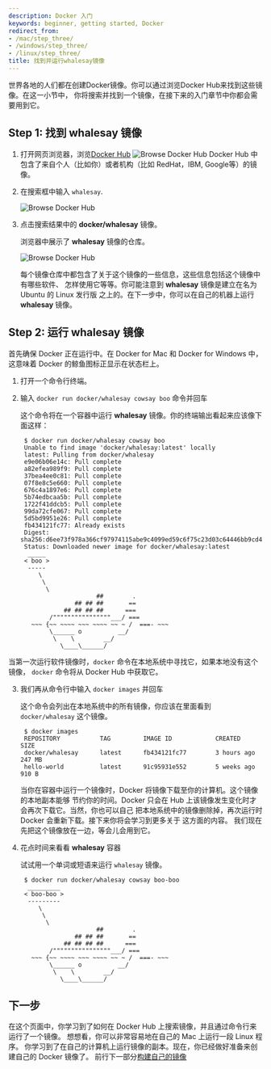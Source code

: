 ```yaml
---
description: Docker 入门
keywords: beginner, getting started, Docker
redirect_from:
- /mac/step_three/
- /windows/step_three/
- /linux/step_three/
title: 找到并运行whalesay镜像
---
```


世界各地的人们都在创建Docker镜像。你可以通过浏览Docker Hub来找到这些镜像。在这一小节中，
你将搜索并找到一个镜像，在接下来的入门章节中你都会需要用到它。

## Step 1: 找到 whalesay 镜像

1. 打开网页浏览器，浏览[Docker Hub](https://hub.docker.com/?utm_source=getting_started_guide&utm_medium=embedded_MacOSX&utm_campaign=find_whalesay)
    ![Browse Docker Hub](tutimg/browse_and_search.png)
   Docker Hub 中包含了来自个人（比如你）或者机构（比如 RedHat，IBM, Google等）的镜像。

2. 在搜索框中输入 `whalesay`.

    ![Browse Docker Hub](tutimg/image_found.png)

3. 点击搜索结果中的 **docker/whalesay** 镜像。

    浏览器中展示了 **whalesay** 镜像的仓库。

    ![Browse Docker Hub](tutimg/whale_repo.png)

    每个镜像仓库中都包含了关于这个镜像的一些信息，这些信息包括这个镜像中有哪些软件、
    怎样使用它等等。你可能注意到 **whalesay** 镜像是建立在名为 Ubuntu 的 Linux 发行版
    之上的。在下一步中，你可以在自己的机器上运行 **whalesay** 镜像。

## Step 2: 运行 whalesay 镜像

首先确保 Docker 正在运行中。在 Docker for Mac 和 Docker for Windows 中，这意味着
Docker 的鲸鱼图标正显示在状态栏上。

1. 打开一个命令行终端。

2. 输入 `docker run docker/whalesay cowsay boo` 命令并回车

    这个命令将在一个容器中运行 **whalesay** 镜像。你的终端输出看起来应该像下面这样：

        $ docker run docker/whalesay cowsay boo
        Unable to find image 'docker/whalesay:latest' locally
        latest: Pulling from docker/whalesay
        e9e06b06e14c: Pull complete
        a82efea989f9: Pull complete
        37bea4ee0c81: Pull complete
        07f8e8c5e660: Pull complete
        676c4a1897e6: Pull complete
        5b74edbcaa5b: Pull complete
        1722f41ddcb5: Pull complete
        99da72cfe067: Pull complete
        5d5bd9951e26: Pull complete
        fb434121fc77: Already exists
        Digest: sha256:d6ee73f978a366cf97974115abe9c4099ed59c6f75c23d03c64446bb9cd49163
        Status: Downloaded newer image for docker/whalesay:latest
         _____
        < boo >
         -----
            \
             \
              \     
                            ##        .            
                      ## ## ##       ==            
                   ## ## ## ##      ===            
               /""""""""""""""""___/ ===        
          ~~~ {~~ ~~~~ ~~~ ~~~~ ~~ ~ /  ===- ~~~   
               \______ o          __/            
                \    \        __/             
                  \____\______/   

  当第一次运行软件镜像时，`docker` 命令在本地系统中寻找它，如果本地没有这个镜像，
  `docker` 命令将从 Docker Hub 中获取它。

3. 我们再从命令行中输入 `docker images` 并回车

    这个命令会列出在本地系统中的所有镜像，你应该在里面看到 `docker/whalesay` 这个镜像。

        $ docker images
        REPOSITORY           TAG         IMAGE ID            CREATED            SIZE
        docker/whalesay      latest      fb434121fc77        3 hours ago        247 MB
        hello-world          latest      91c95931e552        5 weeks ago        910 B

    当你在容器中运行一个镜像时，Docker 将镜像下载至你的计算机。这个镜像的本地副本能够
    节约你的时间。Docker 只会在 Hub 上该镜像发生变化时才会再次下载它。当然，你也可以自己
    把本地系统中的镜像删除掉，再次运行时 Docker 会重新下载。接下来你将会学习到更多关于
    这方面的内容。 我们现在先把这个镜像放在一边，等会儿会用到它。

4. 花点时间来看看 **whalesay** 容器

    试试用一个单词或短语来运行 `whalesay` 镜像。

        $ docker run docker/whalesay cowsay boo-boo
         _________
        < boo-boo >
         ---------
            \
             \
              \     
                            ##        .            
                      ## ## ##       ==            
                   ## ## ## ##      ===            
               /""""""""""""""""___/ ===        
          ~~~ {~~ ~~~~ ~~~ ~~~~ ~~ ~ /  ===- ~~~   
               \______ o          __/            
                \    \        __/             
                  \____\______/   

## 下一步

在这个页面中，你学习到了如何在 Docker Hub 上搜索镜像，并且通过命令行来运行了一个镜像。
想想看，你可以非常容易地在自己的 Mac 上运行一段 Linux 程序。
你学习到了在自己的计算机上运行镜像的副本。现在，你已经做好准备来创建自己的 Docker 镜像了。
前行下一部分[构建自己的镜像](step_four.md)

&nbsp;
